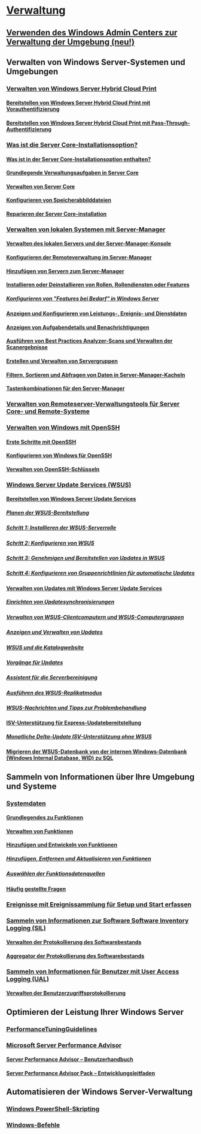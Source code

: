 # [Verwaltung](manage-windows-server.md)
## [Verwenden des Windows Admin Centers zur Verwaltung der Umgebung (neu!)](../manage/windows-admin-center/overview.md)
## Verwalten von Windows Server-Systemen und Umgebungen
### [Verwalten von Windows Server Hybrid Cloud Print](hybrid-cloud-print/hybrid-cloud-print-overview.md)
#### [Bereitstellen von Windows Server Hybrid Cloud Print mit Vorauthentifizierung](hybrid-cloud-print/hybrid-cloud-print-deploy.md)
#### [Bereitstellen von Windows Server Hybrid Cloud Print mit Pass-Through-Authentifizierung](hybrid-cloud-print/hybrid-cloud-print-deploy-passthrough.md)
### [Was ist die Server Core-Installationsoption?](server-core/what-is-server-core.md)
#### [Was ist in der Server Core-Installationsoption enthalten?](server-core/server-core-roles-and-services.md)
#### [Grundlegende Verwaltungsaufgaben in Server Core](server-core/server-core-administer.md)
#### [Verwalten von Server Core](server-core/server-core-manage.md)
#### [Konfigurieren von Speicherabbilddateien](server-core/server-core-memory-dump.md)
#### [Reparieren der Server Core-installation](server-core/server-core-servicing.md)
### [Verwalten von lokalen Systemen mit Server-Manager](server-manager/server-manager.md)
#### [Verwalten des lokalen Servers und der Server-Manager-Konsole](server-manager/manage-the-local-server-and-the-server-manager-console.md)
#### [Konfigurieren der Remoteverwaltung im Server-Manager](server-manager/configure-remote-management-in-server-manager.md)
#### [Hinzufügen von Servern zum Server-Manager](server-manager/add-servers-to-server-manager.md)
#### [Installieren oder Deinstallieren von Rollen, Rollendiensten oder Features](server-manager/install-or-uninstall-roles-role-services-or-features.md)
##### [Konfigurieren von "Features bei Bedarf" in Windows Server](server-manager/configure-features-on-demand-in-windows-server.md)
#### [Anzeigen und Konfigurieren von Leistungs-, Ereignis- und Dienstdaten](server-manager/view-and-configure-performance-event-and-service-data.md)
#### [Anzeigen von Aufgabendetails und Benachrichtigungen](server-manager/view-task-details-and-notifications.md)
#### [Ausführen von Best Practices Analyzer-Scans und Verwalten der Scanergebnisse](server-manager/run-best-practices-analyzer-scans-and-manage-scan-results.md)
#### [Erstellen und Verwalten von Servergruppen](server-manager/create-and-manage-server-groups.md)
#### [Filtern, Sortieren und Abfragen von Daten in Server-Manager-Kacheln](server-manager/filter-sort-and-query-data-in-server-manager-tiles.md)
#### [Tastenkombinationen für den Server-Manager](server-manager/keyboard-shortcuts-for-server-manager.md)
### [Verwalten von Remoteserver-Verwaltungstools für Server Core- und Remote-Systeme](../remote/remote-server-administration-tools.md)
### [Verwalten von Windows mit OpenSSH](OpenSSH/OpenSSH_Overview.md)
#### [Erste Schritte mit OpenSSH](OpenSSH/OpenSSH_Install_FirstUse.md)
#### [Konfigurieren von Windows für OpenSSH](OpenSSH/OpenSSH_Server_Configuration.md)
#### [Verwalten von OpenSSH-Schlüsseln](OpenSSH/OpenSSH_KeyManagement.md)
### [Windows Server Update Services (WSUS)](windows-server-update-services/get-started/windows-server-update-services-wsus.md)
#### [Bereitstellen von Windows Server Update Services](windows-server-update-services/deploy/deploy-windows-server-update-services.md)
##### [Planen der WSUS-Bereitstellung](windows-server-update-services/plan/plan-your-wsus-deployment.md)
##### [Schritt 1: Installieren der WSUS-Serverrolle](windows-server-update-services/deploy/1-install-the-wsus-server-role.md)
##### [Schritt 2: Konfigurieren von WSUS](windows-server-update-services/deploy/2-configure-wsus.md)
##### [Schritt 3: Genehmigen und Bereitstellen von Updates in WSUS](windows-server-update-services/deploy/3-approve-and-deploy-updates-in-wsus.md)
##### [Schritt 4: Konfigurieren von Gruppenrichtlinien für automatische Updates](windows-server-update-services/deploy/4-configure-group-policy-settings-for-automatic-updates.md)
#### [Verwalten von Updates mit Windows Server Update Services](windows-server-update-services/manage/update-management-with-windows-server-update-services.md)
##### [Einrichten von Updatesynchronisierungen](windows-server-update-services/manage/setting-up-update-synchronizations.md)
##### [Verwalten von WSUS-Clientcomputern und WSUS-Computergruppen](windows-server-update-services/manage/managing-wsus-client-computers-and-wsus-computer-groups.md)
##### [Anzeigen und Verwalten von Updates](windows-server-update-services/manage/viewing-and-managing-updates.md)
##### [WSUS und die Katalogwebsite](windows-server-update-services/manage/wsus-and-the-catalog-site.md)
##### [Vorgänge für Updates](windows-server-update-services/manage/updates-operations.md)
##### [Assistent für die Serverbereinigung](windows-server-update-services/manage/the-server-cleanup-wizard.md)
##### [Ausführen des WSUS-Replikatmodus](windows-server-update-services/manage/running-wsus-replica-mode.md)
##### [WSUS-Nachrichten und Tipps zur Problembehandlung](windows-server-update-services/manage/wsus-messages-and-troubleshooting-tips.md)
#### [ISV-Unterstützung für Express-Updatebereitstellung](windows-server-update-services/deploy/express-update-delivery-isv-support.md)
##### [Monatliche Delta-Update ISV-Unterstützung ohne WSUS](windows-server-update-services/deploy/monthly-delta-update-isv-support-without-WSUS.md)
#### [Migrieren der WSUS-Datenbank von der internen Windows-Datenbank (Windows Internal Database, WID) zu SQL](windows-server-update-services/manage/wid-to-sql-migration.md)

## Sammeln von Informationen über Ihre Umgebung und Systeme
### [Systemdaten](..\manage\system-insights\overview.md)
#### [Grundlegendes zu Funktionen](..\manage\system-insights\understanding-capabilities.md)
#### [Verwalten von Funktionen](..\manage\system-insights\managing-capabilities.md)
#### [Hinzufügen und Entwickeln von Funktionen](..\manage\system-insights\adding-and-developing-capabilities.md)
##### [Hinzufügen, Entfernen und Aktualisieren von Funktionen](..\manage\system-insights\add-remove-update-capabilities.md)
##### [Auswählen der Funktionsdatenquellen](..\manage\system-insights\data-sources.md)
#### [Häufig gestellte Fragen](..\manage\system-insights\faq.md)
### [Ereignisse mit Ereignissammlung für Setup und Start erfassen](Get-started-with-Setup-and-Boot-Event-Collection.md)
### [Sammeln von Informationen zur Software Software Inventory Logging (SIL)](software-inventory-logging/get-started-with-software-inventory-logging.md)
#### [Verwalten der Protokollierung des Softwarebestands](software-inventory-logging/manage-software-inventory-logging.md)
#### [Aggregator der Protokollierung des Softwarebestands](software-inventory-logging/software-inventory-logging-aggregator.md)
### [Sammeln von Informationen für Benutzer mit User Access Logging (UAL)](user-access-logging/get-started-with-user-access-logging.md)
#### [Verwalten der Benutzerzugriffsprotokollierung](user-access-logging/manage-user-access-logging.md)

## Optimieren der Leistung Ihrer Windows Server
### [PerformanceTuningGuidelines](performance-tuning/index.md) 
### [Microsoft Server Performance Advisor](server-performance-advisor/microsoft-server-performance-advisor.md)
#### [Server Performance Advisor – Benutzerhandbuch](server-performance-advisor/server-performance-advisor-users-guide.md)
#### [Server Performance Advisor Pack – Entwicklungsleitfaden](server-performance-advisor/server-performance-advisor-pack-development-guide.md)

## Automatisieren der Windows Server-Verwaltung
### [Windows PowerShell-Skripting](/powershell/scripting/powershell-scripting?view=powershell-5.1)
### [Windows-Befehle](windows-commands/windows-commands.md)


<!--
#### [A-Z list](windows-commands/a-z-list.md)
#### [Command-Line Syntax Key](windows-commands/command-line-syntax-key.md)
#### [Commands by Server Role](windows-commands/commands-by-server-role.md)
##### [Print Command Reference](windows-commands/print-command-reference.md)
##### [Services for Network File System Command Reference](windows-commands/services-for-network-file-system-command-reference.md)
##### [Remote Desktop Services (Terminal Services) Command Reference](windows-commands/remote-desktop-services-terminal-services-command-reference.md)
##### [Windows Server Backup Command Reference](windows-commands/windows-server-backup-command-reference.md) -->